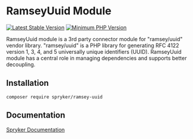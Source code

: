 # RamseyUuid Module
[![Latest Stable Version](https://poser.pugx.org/spryker/ramsey-uuid/v/stable.svg)](https://packagist.org/packages/spryker/ramsey-uuid)
[![Minimum PHP Version](https://img.shields.io/badge/php-%3E%3D%208.1-8892BF.svg)](https://php.net/)

RamseyUuid module is a 3rd party connector module for "ramsey/uuid" vendor library.
"ramsey/uuid" is a PHP library for generating RFC 4122 version 1, 3, 4, and 5 universally unique identifiers (UUID).
RamseyUuid module has a central role in managing dependencies and supports better decoupling.

## Installation

```
composer require spryker/ramsey-uuid
```

## Documentation

[Spryker Documentation](https://docs.spryker.com)
